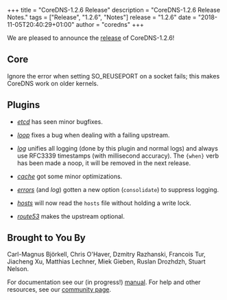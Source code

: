 +++
title = "CoreDNS-1.2.6 Release"
description = "CoreDNS-1.2.6 Release Notes."
tags = ["Release", "1.2.6", "Notes"]
release = "1.2.6"
date = "2018-11-05T20:40:29+01:00"
author = "coredns"
+++

We are pleased to announce the [release](https://github.com/coredns/coredns/releases/tag/v1.2.6) of
CoreDNS-1.2.6!

## Core

Ignore the error when setting SO_REUSEPORT on a socket fails; this makes CoreDNS work on older
kernels.

## Plugins

*  [*etcd*](/plugins/etcd) has seen minor bugfixes.

*  [*loop*](/plugins/loop) fixes a bug when dealing with a failing upstream.

*  [*log*](/plugins/log) unifies all logging (done by this plugin and normal logs) and always use
   RFC3339 timestamps (with millisecond accuracy). The `{when}` verb has been made a noop, it will
   be removed in the next release.

*  [*cache*](/plugins/cache) got some minor optimizations.

*  [*errors*](/plugins/errors) (and *log*) gotten a new option (`consolidate`) to suppress logging.

*  [*hosts*](/plugins/hosts) will now read the `hosts` file without holding a write lock.

*  [*route53*](/plugins/route53) makes the upstream optional.

## Brought to You By

Carl-Magnus Björkell,
Chris O'Haver,
Dzmitry Razhanski,
Francois Tur,
Jiacheng Xu,
Matthias Lechner,
Miek Gieben,
Ruslan Drozhdzh,
Stuart Nelson.

For documentation see our (in progress!) [manual](/manual). For help and other resources, see our
[community page](https://coredns.io/community/).

